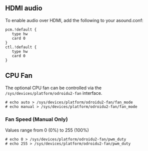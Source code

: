 ## HDMI audio

To enable audio over HDMI, add the following to your asound.conf:

```
pcm.!default {
   type hw
   card 0
}
ctl.!default {
   type hw
   card 0
}
```

## CPU Fan
The optional CPU fan can be controlled via the `/sys/devices/platform/odroidu2-fan` 
interface.

```
# echo auto > /sys/devices/platform/odroidu2-fan/fan_mode
# echo manual > /sys/devices/platform/odroidu2-fan/fan_mode
```

### Fan Speed (Manual Only)
Values range from 0 (0%) to 255 (100%)

```
# echo 0 > /sys/devices/platform/odroidu2-fan/pwm_duty
# echo 255 > /sys/devices/platform/odroidu2-fan/pwm_duty
```


